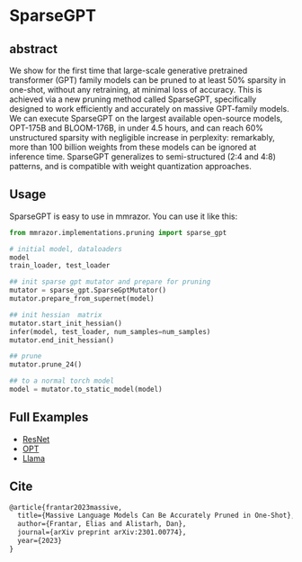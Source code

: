 # SparseGPT

## abstract

We show for the first time that large-scale generative pretrained transformer (GPT) family models can be pruned to at least 50% sparsity in one-shot, without any retraining, at minimal loss of accuracy. This is achieved via a new pruning method called SparseGPT, specifically designed to work efficiently and accurately on massive GPT-family models. We can execute SparseGPT on the largest available open-source models, OPT-175B and BLOOM-176B, in under 4.5 hours, and can reach 60% unstructured sparsity with negligible increase in perplexity: remarkably, more than 100 billion weights from these models can be ignored at inference time. SparseGPT generalizes to semi-structured (2:4 and 4:8) patterns, and is compatible with weight quantization approaches.

## Usage

SparseGPT is easy to use in mmrazor. You can use it like this:

```python
from mmrazor.implementations.pruning import sparse_gpt

# initial model, dataloaders
model
train_loader, test_loader

## init sparse gpt mutator and prepare for pruning
mutator = sparse_gpt.SparseGptMutator()
mutator.prepare_from_supernet(model)

## init hessian  matrix
mutator.start_init_hessian()
infer(model, test_loader, num_samples=num_samples)
mutator.end_init_hessian()

## prune
mutator.prune_24()

## to a normal torch model
model = mutator.to_static_model(model)

```

## Full Examples

- [ResNet](../examples/ResNet/sparse_gpt/README.md)
- [OPT](../examples/language_models/OPT/README.md)
- [Llama](../examples/language_models/Llama/README.md)

## Cite

```latex
@article{frantar2023massive,
  title={Massive Language Models Can Be Accurately Pruned in One-Shot},
  author={Frantar, Elias and Alistarh, Dan},
  journal={arXiv preprint arXiv:2301.00774},
  year={2023}
}
```

